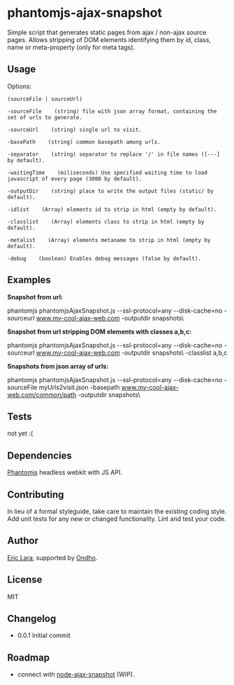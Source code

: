 phantomjs-ajax-snapshot
=======================

Simple script that generates static pages from ajax / non-ajax source pages. Allows stripping of DOM elements identifying them by id, class, name or meta-property (only for meta tags). 

## Usage

  Options:

    (sourceFile | sourceUrl)

    -sourceFile    (string) file with json array format, containing the set of urls to generate.

    -sourceUrl    (string) single url to visit.

    -basePath    (string) common basepath among urls.

    -separator    (string) separator to replace '/' in file names ([---] by default).

    -waitingTime    (miliseconds) Use specified waiting time to load javascript of every page (3000 by default).

    -outputDir    (string) place to write the output files (static/ by default).

    -idlist    (Array) elements id to strip in html (empty by default).

    -classlist    (Array) elements class to strip in html (empty by default).

    -metalist    (Array) elements metaname to strip in html (empty by default).

    -debug    (boolean) Enables debug messages (false by default).

## Examples

**Snapshot from url:**

phantomjs phantomjsAjaxSnapshot.js  --ssl-protocol=any --disk-cache=no -sourceurl www.my-cool-ajax-web.com -outputdir snapshots\


**Snapshot from url stripping DOM elements with classes a,b,c:**

phantomjs phantomjsAjaxSnapshot.js  --ssl-protocol=any --disk-cache=no -sourceurl www.my-cool-ajax-web.com -outputdir snapshots\ -classlist a,b,c


**Snapshots from json array of urls:**

phantomjs phantomjsAjaxSnapshot.js  --ssl-protocol=any --disk-cache=no -sourceFile myUrls2visit.json -basepath www.my-cool-ajax-web.com/common/path -outputdir snapshots\


## Tests

  not yet :(

## Dependencies

  [Phantomjs](http://phantomjs.org/ "Phantomjs' Homepage") headless webkit with JS API.

## Contributing

In lieu of a formal styleguide, take care to maintain the existing coding style.
Add unit tests for any new or changed functionality. Lint and test your code.

## Author

[Eric Lara](https://www.twitter.com/EricLaraAmat), supported by [Ondho](http://www.ondho.com).

## License

  MIT

## Changelog

* 0.0.1 Initial commit

## Roadmap

* connect with [node-ajax-snapshot](https://github.com/ericzon/node-ajax-snapshot) (WIP).


